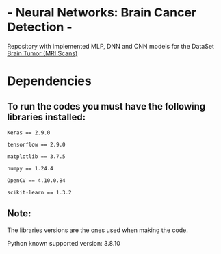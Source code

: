# - Neural Networks: Brain Cancer Detection -

Repository with implemented MLP, DNN and CNN models for the DataSet [Brain Tumor (MRI Scans)](https://www.kaggle.com/datasets/rm1000/brain-tumor-mri-scans)

# Dependencies
## To run the codes you must have the following libraries installed:
`Keras == 2.9.0`

`tensorflow == 2.9.0`

`matplotlib == 3.7.5`

`numpy == 1.24.4`

`OpenCV == 4.10.0.84`

`scikit-learn == 1.3.2`

## Note:
The libraries versions are the ones used when making the code.

Python known supported version: 3.8.10
